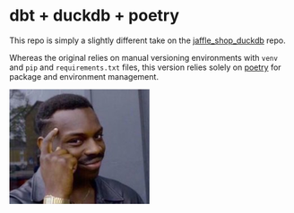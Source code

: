 # dbt + duckdb + poetry

This repo is simply a slightly different take on the
[jaffle_shop_duckdb](https://github.com/dbt-labs/jaffle_shop_duckdb) repo.

Whereas the original relies on manual versioning environments with `venv` and `pip` and
`requirements.txt` files, this version relies solely on [poetry](https://python-poetry.org/)
for package and environment management.

![](assets/forhead-tap.jpg)
